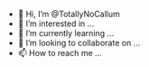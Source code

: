 - 👋 Hi, I’m @TotallyNoCallum
- 👀 I’m interested in ...
- 🌱 I’m currently learning ...
- 💞️ I’m looking to collaborate on ...
- 📫 How to reach me ...

<!---
TotallyNoCallum/TotallyNoCallum is a ✨ special ✨ repository because its `README.md` (this file) appears on your GitHub profile.
You can click the Preview link to take a look at your changes.
--->
